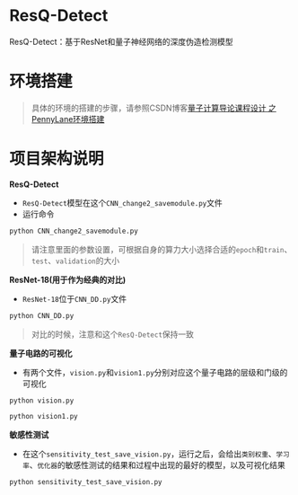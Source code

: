 # ResQ-Detect
ResQ-Detect：基于ResNet和量子神经网络的深度伪造检测模型

# 环境搭建
> 具体的环境的搭建的步骤，请参照CSDN博客[量子计算导论课程设计 之 PennyLane环境搭建](https://guojiewang.blog.csdn.net/article/details/148519398?spm=1001.2014.3001.5502)

# 项目架构说明
**ResQ-Detect**
* `ResQ-Detect`模型在这个`CNN_change2_savemodule.py`文件
* 运行命令
```bash
python CNN_change2_savemodule.py
```
> 请注意里面的参数设置，可根据自身的算力大小选择合适的`epoch`和`train`、`test`、`validation`的大小

**ResNet-18(用于作为经典的对比)**
* `ResNet-18`位于`CNN_DD.py`文件
```bash
python CNN_DD.py
```
> 对比的时候，注意和这个`ResQ-Detect`保持一致

**量子电路的可视化**
* 有两个文件，`vision.py`和`vision1.py`分别对应这个量子电路的层级和门级的可视化
```bash
python vision.py
```
```bash
python vision1.py
```

**敏感性测试**
* 在这个`sensitivity_test_save_vision.py`，运行之后，会给出`类别权重`、`学习率`、`优化器`的敏感性测试的结果和过程中出现的最好的模型，以及可视化结果
```bash
python sensitivity_test_save_vision.py
```
